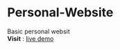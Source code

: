 # Personal-Website
Basic personal websit<br/>
 **Visit** : [live demo]( https://vengadeshks.github.io/Personal-Website/)
